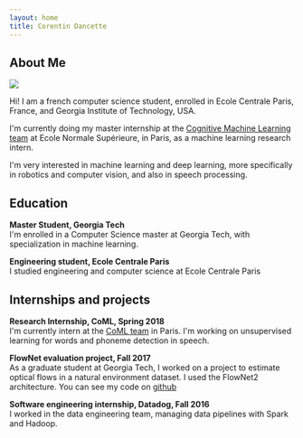 ```yaml
---
layout: home
title: Corentin Dancette
---
```




## About Me

<img class="profile-picture" src="https://www.gravatar.com/avatar/959b702e57718b9029634cb41772dcef">

Hi! I am a french computer science student, enrolled in Ecole Centrale Paris, France, and Georgia Institute of Technology, USA.

I'm currently doing my master internship at the [Cognitive Machine Learning team](http://www.lscp.net/persons/dupoux/bootphon/index.html) 
at Ecole Normale Supérieure, in Paris, as a machine learning research intern.

I'm very interested in machine learning and deep learning, more specifically in robotics and computer vision, and also in speech processing.

## Education

**Master Student, Georgia Tech**  
I'm enrolled in a Computer Science master at Georgia Tech, with specialization in machine learning. 


**Engineering student, Ecole Centrale Paris**  
I studied engineering and computer science at Ecole Centrale Paris

## Internships and projects

**Research Internship, CoML, Spring 2018**  
I'm currently intern at the [CoML team](http://www.lscp.net/persons/dupoux/bootphon/index.html)  in Paris. I'm working on unsupervised learning for words and phoneme detection
in speech. 

**FlowNet evaluation project, Fall 2017**  
As a graduate student at Georgia Tech, I worked on a project to estimate optical flows in a natural environment dataset. 
I used the FlowNet2 architecture. You can see my code on [github](https://github.com/cdancette/flownet-tools)

**Software engineering internship, Datadog, Fall 2016**  
I worked in the data engineering team, managing data pipelines with Spark and Hadoop. 


<!-- 
## Links

## Publications

1. F.Bar, J.Doe: Effects of having a placeholder of a name
2. S.Holmes, J.Watson: Consequences of living with a sociopath in London


## Typography


This is a [link](http://google.com). Something *italics* and something **bold**.

Here is a table

Year | Award | Category
-----|-------|--------
2014 | Emmy  | Won Outstanding Lead Actor in a miniseries or a movie
2015 | BAFTA | Nominated for Best Leading Actor for Sherlock
2014 | Satellite | Won Best Actor miniseries or television film

Here is a horizontal rule

---

Here is a blockquote

> To a great mind, nothing is little

## References

* Foo Bar: Head of Department, Placeholder Names, Lorem
* John Doe: Associate Professor, Department of Computer Science, Ipsum
 -->